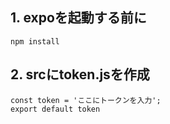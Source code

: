 ## 1. expoを起動する前に
```cmd:cmd
npm install
```


## 2. srcにtoken.jsを作成
```
const token = 'ここにトークンを入力';
export default token
```